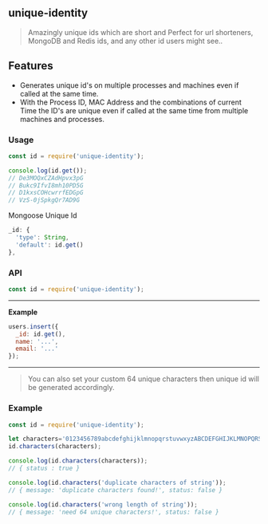 ## unique-identity 

> Amazingly unique ids which are short and Perfect for url shorteners, MongoDB and Redis ids, and any other id users might see..


## Features
- Generates unique id's on multiple processes and machines even if called at the same time.
- With the Process ID, MAC Address and the combinations of current Time the ID's are unique even if called at the same time from multiple machines and processes.

### Usage

```js
const id = require('unique-identity');

console.log(id.get());
// De3MOQxCZAdHpvx3pG
// Bukc9IfvI8mh10PD5G
// D1kxsCOHcwrrfEDGpG
// VzS-0jSpkgQr7AD9G
```

Mongoose Unique Id
```js
_id: {
  'type': String,
  'default': id.get()
},
```


### API

```js
const id = require('unique-identity');
```

---------------------------------------

__Example__

```js
users.insert({
  _id: id.get(),
  name: '...',
  email: '...'
});
```

---------------------------------------

> You can also set your custom 64 unique characters then unique id will be generated accordingly.
### Example

```js
const id = require('unique-identity');

let characters='0123456789abcdefghijklmnopqrstuvwxyzABCDEFGHIJKLMNOPQRSTUVWXYZ-_';
id.characters(characters);

console.log(id.characters(characters));
// { status : true }

console.log(id.characters('duplicate characters of string'));
// { message: 'duplicate characters found!', status: false }

console.log(id.characters('wrong length of string'));
// { message: 'need 64 unique characters!', status: false }
```